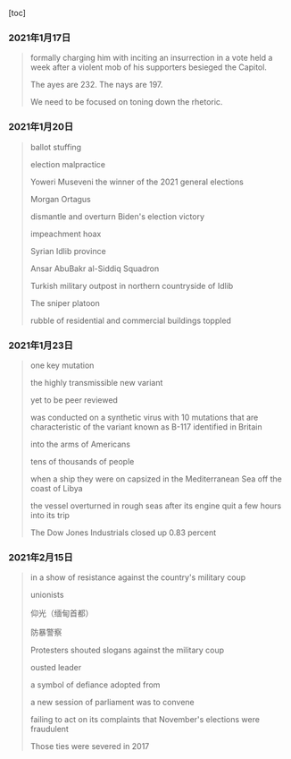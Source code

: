 [toc]

### 2021年1月17日

> formally charging him with inciting an insurrection in a vote held a week after a violent mob of his supporters besieged the Capitol.
>
> The ayes are 232. The nays are 197.
>
> We need to be focused on toning down the rhetoric.

### 2021年1月20日

> ballot stuffing
>
> election malpractice
>
> Yoweri Museveni the winner of the 2021 general elections
>
> Morgan Ortagus
>
> dismantle and overturn Biden's election victory
>
> impeachment hoax
>
> Syrian Idlib province
>
> Ansar AbuBakr al-Siddiq Squadron
>
> Turkish military outpost in northern countryside of Idlib
>
> The sniper platoon 
>
> rubble of residential and commercial buildings toppled 
>

### 2021年1月23日

> one key mutation
>
> the highly transmissible new variant
>
> yet to be peer reviewed
>
> was conducted on a synthetic virus with 10 mutations that are characteristic of the variant known as B-117 identified in Britain
>
> into the arms of Americans
>
> tens of thousands of people
>
> when a ship they were on capsized in the Mediterranean Sea off the coast of Libya
>
> the vessel overturned in rough seas after its engine quit a few hours into its trip
>
> The Dow Jones Industrials closed up 0.83 percent
>
> 

### 2021年2月15日

> in a show of resistance against the country's military coup
>
> unionists
>
> 仰光（缅甸首都）
>
> 防暴警察
>
> Protesters shouted slogans against the military coup 
>
> ousted leader
>
> a symbol of defiance adopted from
>
> a new session of parliament was to convene
>
> failing to act on its complaints that November's elections were fraudulent
>
> Those ties were severed in 2017